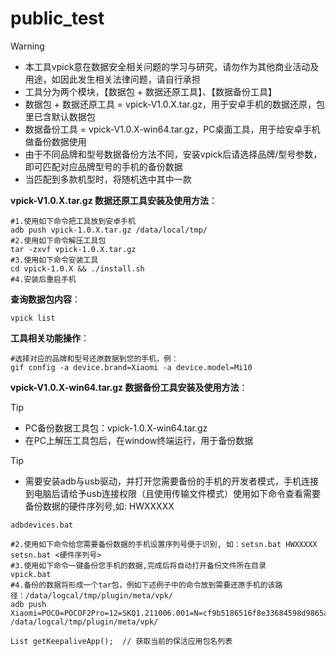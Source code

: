 # public_test

> [!WARNING]
>
> - 本工具vpick意在数据安全相关问题的学习与研究，请勿作为其他商业活动及用途，如因此发生相关法律问题，请自行承担
> - 工具分为两个模块，【数据包 + 数据还原工具】、【数据备份工具】
> - 数据包 + 数据还原工具 = vpick-V1.0.X.tar.gz，用于安卓手机的数据还原，包里已含默认数据包
> - 数据备份工具 = vpick-V1.0.X-win64.tar.gz，PC桌面工具，用于给安卓手机做备份数据使用
> - 由于不同品牌和型号数据备份方法不同，安装vpick后请选择品牌/型号参数，即可匹配对应品牌型号的手机的备份数据
> - 当匹配到多款机型时，将随机选中其中一款



**vpick-V1.0.X.tar.gz 数据还原工具安装及使用方法**：

```
#1.使用如下命令把工具放到安卓手机
adb push vpick-1.0.X.tar.gz /data/local/tmp/
#2.使用如下命令解压工具包
tar -zxvf vpick-1.0.X.tar.gz
#3.使用如下命令安装工具
cd vpick-1.0.X && ./install.sh
#4.安装后重启手机
```

**查询数据包内容**：

```
vpick list
```

**工具相关功能操作**：

```
#选择对应的品牌和型号还原数据到您的手机，例：
gif config -a device.brand=Xiaomi -a device.model=Mi10
```



**vpick-V1.0.X-win64.tar.gz 数据备份工具安装及使用方法**：

> [!TIP]
>
> - PC备份数据工具包：vpick-1.0.X-win64.tar.gz
> - 在PC上解压工具包后，在window终端运行，用于备份数据

> [!TIP]
>
> - 需要安装adb与usb驱动，并打开您需要备份的手机的开发者模式，手机连接到电脑后请给予usb连接权限（且使用传输文件模式）使用如下命令查看需要备份数据的硬件序列号,如: HWXXXXX
```
adbdevices.bat
```
```
#2.使用如下命令给您需要备份数据的手机设置序列号便于识别, 如：setsn.bat HWXXXXX
setsn.bat <硬件序列号>
#3.使用如下命令一键备份您手机的数据,完成后将自动打开备份文件所在目录
vpick.bat
#4.备份的数据将形成一个tar包，例如下述例子中的命令放到需要还原手机的该路径：/data/logcal/tmp/plugin/meta/vpk/
adb push Xiaomi=POCO=POCOF2Pro=12=SKQ1.211006.001=N=cf9b5186516f8e33684598d9865a73d.tar.gz /data/logcal/tmp/plugin/meta/vpk/
```



```
List getKeepaliveApp();  // 获取当前的保活应用包名列表
```
